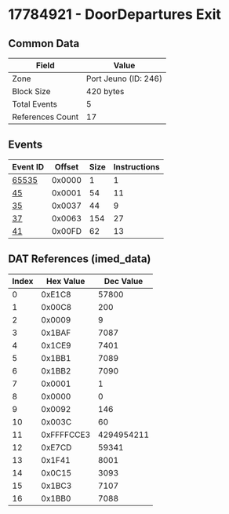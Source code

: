 # 17784921 - DoorDepartures Exit

## Common Data

| Field            | Value                |
|------------------|----------------------|
| Zone             | Port Jeuno (ID: 246) |
| Block Size       | 420 bytes            |
| Total Events     | 5                    |
| References Count | 17                   |

## Events

| Event ID            | Offset   |   Size |   Instructions |
|---------------------|----------|--------|----------------|
| [65535](./65535.md) | 0x0000   |      1 |              1 |
| [45](./45.md)       | 0x0001   |     54 |             11 |
| [35](./35.md)       | 0x0037   |     44 |              9 |
| [37](./37.md)       | 0x0063   |    154 |             27 |
| [41](./41.md)       | 0x00FD   |     62 |             13 |

## DAT References (imed_data)

|   Index | Hex Value   |   Dec Value |
|---------|-------------|-------------|
|       0 | 0xE1C8      |       57800 |
|       1 | 0x00C8      |         200 |
|       2 | 0x0009      |           9 |
|       3 | 0x1BAF      |        7087 |
|       4 | 0x1CE9      |        7401 |
|       5 | 0x1BB1      |        7089 |
|       6 | 0x1BB2      |        7090 |
|       7 | 0x0001      |           1 |
|       8 | 0x0000      |           0 |
|       9 | 0x0092      |         146 |
|      10 | 0x003C      |          60 |
|      11 | 0xFFFFCCE3  |  4294954211 |
|      12 | 0xE7CD      |       59341 |
|      13 | 0x1F41      |        8001 |
|      14 | 0x0C15      |        3093 |
|      15 | 0x1BC3      |        7107 |
|      16 | 0x1BB0      |        7088 |
